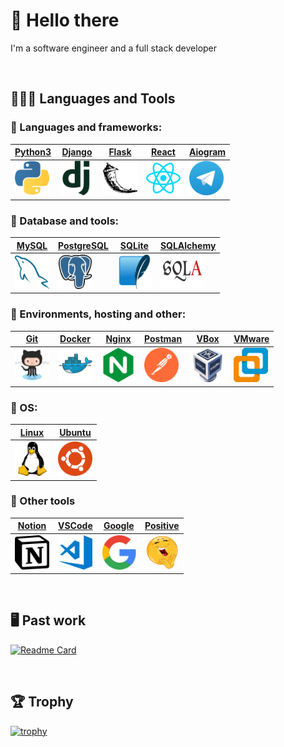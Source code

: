  # 👋 Hello there
I'm a software engineer and a full stack developer
       
&nbsp;

## 👨🏼‍💻 Languages and Tools 
<div>

### 🐍 Languages and frameworks:
| <a href="https://www.python.org/">Python3</a> | <a href="https://www.djangoproject.com/">Django</a> | <a href="https://flask.palletsprojects.com/">Flask</a> | <a href="https://react.dev/">React</a> | <a href="https://aiogram.dev/">Aiogram</a> |
|----------|----------|----------|----------|----------|
|<img src="https://raw.githubusercontent.com/vompie/vompie/b0eb6233e89e7e2bf0b0e4a749729372157f1c1d/assets/python-icon.svg" title="Python"  alt="Python" width="55" height="55"/> |  <img src="https://raw.githubusercontent.com/vompie/vompie/b0eb6233e89e7e2bf0b0e4a749729372157f1c1d/assets/djangoproject-icon.svg" title="Django"  alt="Django" width="55" height="55"/> |  <img src="https://raw.githubusercontent.com/vompie/vompie/b0eb6233e89e7e2bf0b0e4a749729372157f1c1d/assets/pocoo_flask-icon.svg" title="Flask" alt="Flask" width="55" height="55"/> |  <img src="https://raw.githubusercontent.com/vompie/vompie/b0eb6233e89e7e2bf0b0e4a749729372157f1c1d/assets/reactjs-icon.svg" title="React" alt="React" width="55" height="55"/>|  <img src="https://raw.githubusercontent.com/vompie/vompie/b0eb6233e89e7e2bf0b0e4a749729372157f1c1d/assets/telegram-icon.svg" title="Aiogram" alt="Aiogram" width="55" height="55"/>| 

### 💾 Database and tools:

| <a href="https://www.mysql.com/">MySQL</a> | <a href="https://www.postgresql.org/">PostgreSQL</a> | <a href="https://www.sqlite.org/">SQLite</a> | <a href="https://www.sqlalchemy.org/">SQLAlchemy</a> |
|----------|----------|----------|----------|
|<img src="https://raw.githubusercontent.com/vompie/vompie/b03e9dc1ce056355fec9113d42a1205dc1e75fdb/assets/mysql-icon.svg" title="MySQL" alt="MySQL" width="55" height="55"/>|<img src="https://raw.githubusercontent.com/vompie/vompie/b0eb6233e89e7e2bf0b0e4a749729372157f1c1d/assets/postgresql-icon.svg" title="PostgreSQL" alt="PostgreSQL" width="55" height="55"/>|<img src="https://raw.githubusercontent.com/vompie/vompie/b03e9dc1ce056355fec9113d42a1205dc1e75fdb/assets/sqlite-icon.svg" title="SQLite" alt="SQLite" width="55" height="55"/>|<img src="https://raw.githubusercontent.com/vompie/vompie/dc36e766e048bd72d6ef31c613a35c2f5c62446f/assets/SQLAlchemy.svg" title="SQLAlchemy" alt="SQLAlchemy" width="70" height="55"/>|

### 🧰 Environments, hosting and other:

| <a href="https://github.com/">Git</a> | <a href="https://www.docker.com/">Docker</a> | <a href="https://nginx.org/">Nginx</a> | <a href="https://www.postman.com/">Postman</a> | <a href="https://www.virtualbox.org/">VBox</a> | <a href="https://www.vmware.com/">VMware</a> |
|----------|----------|----------|----------|----------|----------|
|<img src="https://raw.githubusercontent.com/vompie/vompie/b0eb6233e89e7e2bf0b0e4a749729372157f1c1d/assets/github-icon.svg" title="GitHub" alt="GitHub" width="55" height="55"/>|<img src="https://raw.githubusercontent.com/vompie/vompie/b0eb6233e89e7e2bf0b0e4a749729372157f1c1d/assets/docker-icon.svg" title="Docker" alt="Docker" width="55" height="55"/>|<img src="https://raw.githubusercontent.com/vompie/vompie/b0eb6233e89e7e2bf0b0e4a749729372157f1c1d/assets/nginx-icon.svg" title="Nginx" alt="Nginx" width="55" height="55"/>|<img src="https://raw.githubusercontent.com/vompie/vompie/b03e9dc1ce056355fec9113d42a1205dc1e75fdb/assets/getpostman-icon.svg" title="Postman" alt="Postman" width="55" height="55"/>| <img src="https://raw.githubusercontent.com/vompie/vompie/b03e9dc1ce056355fec9113d42a1205dc1e75fdb/assets/virtualbox-icon.svg" title="VBox" alt="VBox" width="55" height="55"/>|  <img src="https://raw.githubusercontent.com/vompie/vompie/b03e9dc1ce056355fec9113d42a1205dc1e75fdb/assets/vmware-workstation.svg" title="VMWare" alt="VMWare" width="55" height="55"/>|

### 🐧 OS:

| <a href="https://www.linux.org/">Linux</a> | <a href="https://ubuntu.com/">Ubuntu</a> |
|----------|----------|
| <img src="https://raw.githubusercontent.com/vompie/vompie/b03e9dc1ce056355fec9113d42a1205dc1e75fdb/assets/linux-icon.svg" title="Linux" alt="Linux" width="55" height="55"/> | <img src="https://raw.githubusercontent.com/vompie/vompie/b03e9dc1ce056355fec9113d42a1205dc1e75fdb/assets/ubuntu-icon.svg" title="Ubuntu" alt="Ubuntu" width="55" height="55"/>

### 🔧 Other tools

| <a href="https://www.notion.so/">Notion</a> | <a href="https://code.visualstudio.com/">VSCode</a> | <a href="https://www.google.com/">Google</a> | <a href="https://youtu.be/dQw4w9WgXcQ?si=39d936iFKX7BK-hB">Positive</a> |
|----------|----------|----------|----------|
|<img src="https://raw.githubusercontent.com/vompie/vompie/8a8e6f65b84384065bcd732eb2808f19e342d16a/assets/notion-icon.svg" title="Notion" alt="Notion" width="55" height="55" />|<img src="https://raw.githubusercontent.com/vompie/vompie/8a8e6f65b84384065bcd732eb2808f19e342d16a/assets/visualstudio_code-icon.svg" title="VSCode" alt="VSCode" width="55" height="55" />|<img src="https://raw.githubusercontent.com/vompie/vompie/8a8e6f65b84384065bcd732eb2808f19e342d16a/assets/google-icon.svg" title="Google" alt="Google" width="55" height="55" />|<img src="https://raw.githubusercontent.com/vompie/vompie/8a8e6f65b84384065bcd732eb2808f19e342d16a/assets/positive-icon.svg" title="Positive" alt="Positive" width="55" height="55" />|

</div>

&nbsp;

## 🖥 Past work

[![Readme Card](https://github-readme-stats.vercel.app/api/pin/?username=vompie&repo=crypto-follower-bot&bg_color=0d1116&title_color=ce09ec&text_color=a4aacb&icon_color=007ec6)](https://github.com/vompie/crypto-follower-bot) &nbsp;

&nbsp;

## 🏆 Trophy
[![trophy](https://github-profile-trophy.vercel.app/?username=vompie&title=Experience,Commits&theme=onedark)](https://github.com/ryo-ma/github-profile-trophy)


<!--
- 🔭 I’m currently working on ...
- 🌱 I’m currently learning ...
- 🤔 I’m looking for help with ...
- 😄 Pronouns: ...
- ⚡ Fun fact: ...
-->
